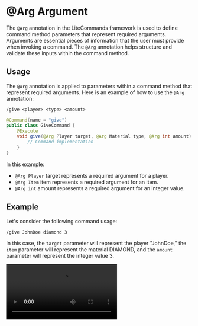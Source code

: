 # @Arg Argument

The `@Arg` annotation in the LiteCommands framework is used to define command method
parameters that represent required arguments. Arguments are essential pieces of information
that the user must provide when invoking a command. The `@Arg` annotation helps structure
and validate these inputs within the command method.

## Usage

The `@Arg` annotation is applied to parameters within a command method that represent
required arguments. Here is an example of how to use the `@Arg` annotation:

`/give <player> <type> <amount>`

```java
@Command(name = "give")
public class GiveCommand {
    @Execute
    void give(@Arg Player target, @Arg Material type, @Arg int amount) {
        // Command implementation
    }
}
```

In this example:

- `@Arg Player` target represents a required argument for a player.
- `@Arg Item` item represents a required argument for an item.
- `@Arg int` amount represents a required argument for an integer value.

## Example

Let's consider the following command usage:

```
/give JohnDoe diamond 3
```

In this case, the `target` parameter will represent the player "JohnDoe," 
the `item` parameter will represent the material DIAMOND,
and the `amount` parameter will represent the integer value 3.


<video src="../images/argument/arg/giveCommandExample.mp4"/>
